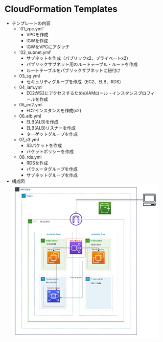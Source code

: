 # CloudFormation Templates
* テンプレートの内容
	* '01_vpc.yml'
		* VPCを作成
		* IGWを作成
		* IGWをVPCにアタッチ
	* '02_subnet.yml'
		* サブネットを作成（パブリックx2、プライベートx2）
		* パブリックサブネット用のルートテーブル・ルートを作成
		* ルートテーブルをパブリックサブネットに紐付け
	* 03_sg.yml
		* セキュリティグループを作成（EC2、ELB、RDS）
	* 04_iam.yml
		* EC2がS3にアクセスするためのIAMロール・インスタンスプロフィールを作成
	* 05_ec2.yml
		* EC2インスタンスを作成(x2)
	* 06_elb.yml
		* ELB(ALB)を作成
		* ELB(ALB)リスナーを作成
		* ターゲットグループを作成
	* 07_s3.yml
		* S3バケットを作成
		* バケットポリシーを作成
	* 08_rds.yml
		* RDSを作成
		* パラメータグループを作成
		* サブネットグループを作成
* 構成図  
	![構成図](cfn-diagram.png)